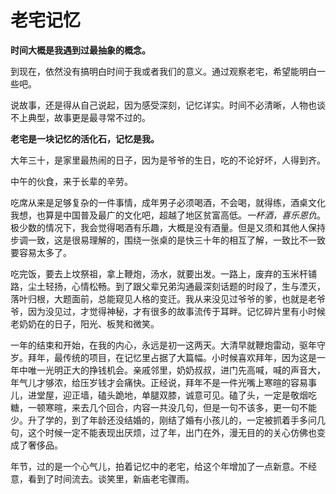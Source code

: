 # 老宅记忆

**时间大概是我遇到过最抽象的概念。**

到现在，依然没有搞明白时间于我或者我们的意义。通过观察老宅，希望能明白一些吧。

说故事，还是得从自己说起，因为感受深刻，记忆详实。时间不必清晰，人物也谈不上典型，故事更是最寻常不过的。

**老宅是一块记忆的活化石，记忆是我。**

大年三十，是家里最热闹的日子，因为是爷爷的生日，吃的不论好坏，人得到齐。

中午的伙食，来于长辈的辛劳。

吃席从来是足够复杂的一件事情，成年男子必须喝酒，不会喝，就得练，酒桌文化我想，也算是中国普及最广的文化吧，超越了地区贫富高低。*一杯酒，喜乐恩仇*。极少数的情况下，我会觉得喝酒有乐趣，大概是没有酒量。但是又须和其他人保持步调一致，这是很易理解的，围绕一张桌的是快三十年的相互了解，一致比不一致要容易太多了。

吃完饭，要去上坟祭祖，拿上鞭炮，汤水，就要出发。一路上，废弃的玉米杆铺路，尘土轻扬，心情松畅。到了跟父辈兄弟沟通最深刻话题的时段了，生与湮灭，落叶归根，大题面前，总能窥见人格的变迁。我从来没见过爷爷的爹，也就是老爷爷，因为没见过，才觉得神秘，才有很多的故事流传于耳畔。记忆碎片里有小时候老奶奶在的日子，阳光、板凳和微笑。

一年的结束和开始，在我的内心，永远是初一这两天。大清早就鞭炮雷动，驱年守岁。拜年，最传统的项目，在记忆里占据了大篇幅。小时候喜欢拜年，因为这是一年中唯一光明正大的挣钱机会。亲戚邻里，奶奶叔叔，进门先高喊，喊的声音大，年气儿才够浓，给压岁钱才会痛快。正经说，拜年不是一件光嘴上寒暄的容易事儿，进堂屋，迎正墙，磕头跪地，单腿双膝，诚意可见。磕了头，一定是敬烟吃糖，一顿寒暄，来去几个回合，内容一共没几句，但是一句不该多，更一句不能少。升了学的，到了年龄还没结婚的，刚结了婚有小孩儿的，一定被抓着手多问几句，这个时候一定不能表现出厌烦，过了年，出门在外，漫无目的的关心仿佛也变成了奢侈品。

年节，过的是一个心气儿，拍着记忆中的老宅，给这个年增加了一点新意。不经意，看到了时间流去。谈笑里，新庙老宅骤雨。